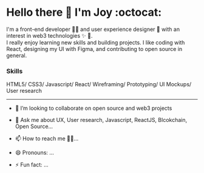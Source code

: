  # Hello there :wave: I'm Joy :octocat:



I'm a front-end developer :woman_technologist: and user experience designer :art: with an interest in web3 technologies :sparkles: :dizzy:.<br> I really enjoy learning new skills and building projects. I like coding with React, designing my UI with Figma, and contributing to open source in general.

### Skills
HTML5/ CSS3/ Javascript/ React/ Wireframing/ Prototyping/ UI Mockups/ User research
***
- 👯 I’m looking to collaborate on open source and web3 projects
- 💬 Ask me about UX, User research, Javascript, ReactJS, Blcokchain, Open Source...


- 📫 How to reach me :pushpin::confetti_ball:...
- 😄 Pronouns: ...
- ⚡ Fun fact: ...


